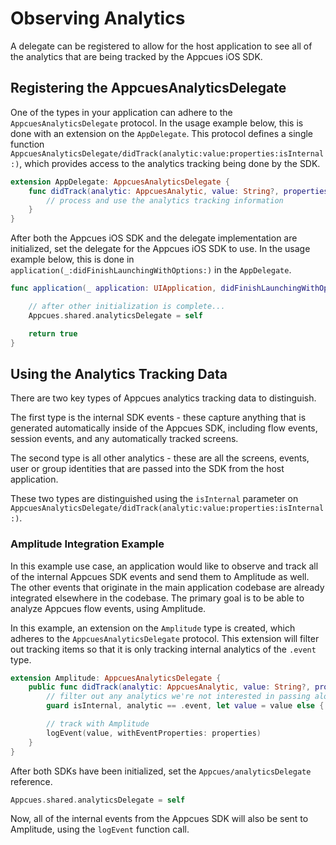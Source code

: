 # Observing Analytics

A delegate can be registered to allow for the host application to see all of the analytics that are being tracked by the Appcues iOS SDK.

## Registering the AppcuesAnalyticsDelegate

One of the types in your application can adhere to the ``AppcuesAnalyticsDelegate`` protocol.  In the usage example below, this is done with an extension on the `AppDelegate`.  This protocol defines a single function ``AppcuesAnalyticsDelegate/didTrack(analytic:value:properties:isInternal:)``, which provides access to the analytics tracking being done by the SDK.

```swift
extension AppDelegate: AppcuesAnalyticsDelegate {
    func didTrack(analytic: AppcuesAnalytic, value: String?, properties: [String: Any]?, isInternal: Bool) {
        // process and use the analytics tracking information
    }
}
```

After both the Appcues iOS SDK and the delegate implementation are initialized, set the delegate for the Appcues iOS SDK to use.  In the usage example below, this is done in `application(_:didFinishLaunchingWithOptions:)` in the `AppDelegate`.

```swift
func application(_ application: UIApplication, didFinishLaunchingWithOptions launchOptions: [UIApplication.LaunchOptionsKey: Any]?) -> Bool {

    // after other initialization is complete...
    Appcues.shared.analyticsDelegate = self

    return true
}
```

## Using the Analytics Tracking Data

There are two key types of Appcues analytics tracking data to distinguish.  

The first type is the internal SDK events - these capture anything that is generated automatically inside of the Appcues SDK, including flow events, session events, and any automatically tracked screens.

The second type is all other analytics - these are all the screens, events, user or group identities that are passed into the SDK from the host application.  

These two types are distinguished using the `isInternal` parameter on ``AppcuesAnalyticsDelegate/didTrack(analytic:value:properties:isInternal:)``.

### Amplitude Integration Example

In this example use case, an application would like to observe and track all of the internal Appcues SDK events and send them to Amplitude as well.  The other events that originate in the main application codebase are already integrated elsewhere in the codebase. The primary goal is to be able to analyze Appcues flow events, using Amplitude.

In this example, an extension on the `Amplitude` type is created, which adheres to the ``AppcuesAnalyticsDelegate`` protocol.  This extension will filter out tracking items so that it is only tracking internal analytics of the `.event` type.

```swift
extension Amplitude: AppcuesAnalyticsDelegate {
    public func didTrack(analytic: AppcuesAnalytic, value: String?, properties: [String: Any]?, isInternal: Bool) {
        // filter out any analytics we're not interested in passing along
        guard isInternal, analytic == .event, let value = value else { return }

        // track with Amplitude
        logEvent(value, withEventProperties: properties)
    }
}
```

After both SDKs have been initialized, set the ``Appcues/analyticsDelegate`` reference.

```swift
Appcues.shared.analyticsDelegate = self
```

Now, all of the internal events from the Appcues SDK will also be sent to Amplitude, using the `logEvent` function call.